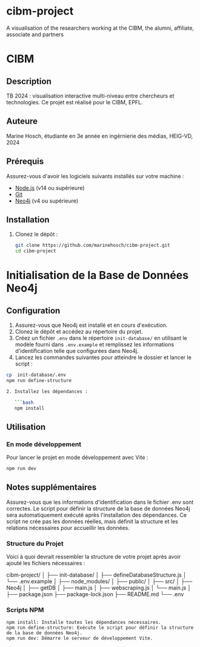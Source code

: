 # cibm-project

A visualisation of the researchers working at the CIBM, the alumni, affiliate, associate and partners

# CIBM

## Description

TB 2024 : visualisation interactive multi-niveau entre chercheurs et technologies. Ce projet est réalisé pour le CIBM, EPFL.

## Auteure

Marine Hosch, étudiante en 3e année en ingérnierie des médias, HEIG-VD, 2024

## Prérequis

Assurez-vous d'avoir les logiciels suivants installés sur votre machine :

- [Node.js](https://nodejs.org/) (v14 ou supérieure)
- [Git](https://git-scm.com/)
- [Neo4j](https://neo4j.com/download/) (v4 ou supérieure)

## Installation

1. Clonez le dépôt :

   ```bash
   git clone https://github.com/marinehosch/cibm-project.git
   cd cibm-project
   ```

# Initialisation de la Base de Données Neo4j

## Configuration

1. Assurez-vous que Neo4j est installé et en cours d'exécution.
2. Clonez le dépôt et accédez au répertoire du projet.
3. Créez un fichier `.env` dans le répertoire `init-database/` en utilisant le modèle fourni dans `.env.example` et remplissez les informations d'identification telle que configurées dans Neo4j.
4. Lancez les commandes suivantes pour atteindre le dossier et lancer le script :

````bash
cp  init-database/.env
npm run define-structure

2. Installez les dépendances :

   ```bash
   npm install
````

## Utilisation

### En mode développement

Pour lancer le projet en mode développement avec Vite :

```bash
npm run dev

```

## Notes supplémentaires

Assurez-vous que les informations d'identification dans le fichier .env sont correctes.
Le script pour définir la structure de la base de données Neo4j sera automatiquement exécuté après l'installation des dépendances.
Ce script ne crée pas les données réelles, mais définit la structure et les relations nécessaires pour accueillir les données.

### Structure du Projet

Voici à quoi devrait ressembler la structure de votre projet après avoir ajouté les fichiers nécessaires :

cibm-project/
│
├── init-database/
│ ├── defineDatabaseStructure.js
│ └── .env.example
│
├── node_modules/
│
├── public/
│
├── src/
│ ├── Neo4j
│ ├── getDB
│ ├── main.js
│ ├── webscraping.js
│ └── main.js
│
├── package.json
├── package-lock.json
├── README.md
└── .env

### Scripts NPM

    npm install: Installe toutes les dépendances nécessaires.
    npm run define-structure: Exécute le script pour définir la structure de la base de données Neo4j.
    npm run dev: Démarre le serveur de développement Vite.
